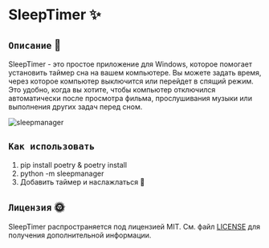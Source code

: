 # SleepTimer ✨ 

## `Описание` 🌊
SleepTimer - это простое приложение для Windows, которое помогает установить таймер сна на вашем компьютере. Вы можете задать время, через которое компьютер выключится или перейдет в спящий режим. Это удобно, когда вы хотите, чтобы компьютер отключился автоматически после просмотра фильма, прослушивания музыки или выполнения других задач перед сном.

![sleepmanager](https://github.com/dx0naclyoo/SleepTimer/assets/145878340/b8edbca2-51be-4faa-a7e1-d23f8eb50bee)

## `Как использовать`

1. pip install poetry & poetry install
2. python -m sleepmanager
3. Добавить таймер и наслажлаться 🎉

## `Лицензия` 🌞
SleepTimer распространяется под лицензией MIT. См. файл [LICENSE](LICENSE) для получения дополнительной информации.
